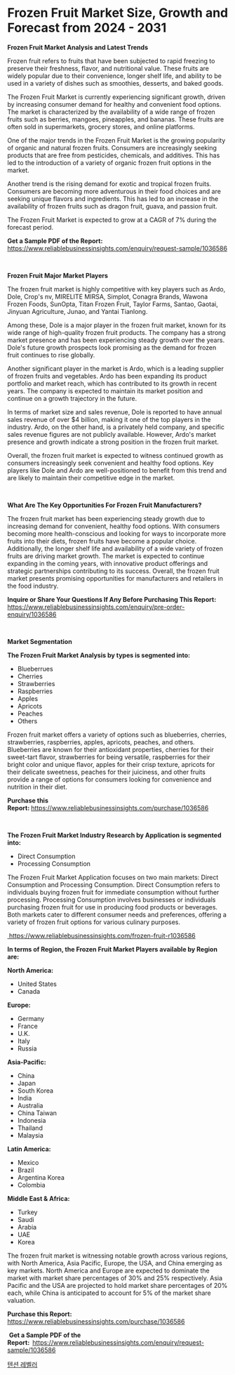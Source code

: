 <p><h1>Frozen Fruit Market Size, Growth and Forecast from 2024 - 2031</h1></p><p><strong>Frozen Fruit Market Analysis and Latest Trends</strong></p>
<p><p>Frozen fruit refers to fruits that have been subjected to rapid freezing to preserve their freshness, flavor, and nutritional value. These fruits are widely popular due to their convenience, longer shelf life, and ability to be used in a variety of dishes such as smoothies, desserts, and baked goods.</p><p>The Frozen Fruit Market is currently experiencing significant growth, driven by increasing consumer demand for healthy and convenient food options. The market is characterized by the availability of a wide range of frozen fruits such as berries, mangoes, pineapples, and bananas. These fruits are often sold in supermarkets, grocery stores, and online platforms.</p><p>One of the major trends in the Frozen Fruit Market is the growing popularity of organic and natural frozen fruits. Consumers are increasingly seeking products that are free from pesticides, chemicals, and additives. This has led to the introduction of a variety of organic frozen fruit options in the market.</p><p>Another trend is the rising demand for exotic and tropical frozen fruits. Consumers are becoming more adventurous in their food choices and are seeking unique flavors and ingredients. This has led to an increase in the availability of frozen fruits such as dragon fruit, guava, and passion fruit.</p><p>The Frozen Fruit Market is expected to grow at a CAGR of 7% during the forecast period.</p></p>
<p><strong>Get a Sample PDF of the Report:&nbsp;</strong> <a href="https://www.reliablebusinessinsights.com/enquiry/request-sample/1036586">https://www.reliablebusinessinsights.com/enquiry/request-sample/1036586</a></p>
<p>&nbsp;</p>
<p><strong>Frozen Fruit Major Market Players</strong></p>
<p><p>The frozen fruit market is highly competitive with key players such as Ardo, Dole, Crop's nv, MIRELITE MIRSA, Simplot, Conagra Brands, Wawona Frozen Foods, SunOpta, Titan Frozen Fruit, Taylor Farms, Santao, Gaotai, Jinyuan Agriculture, Junao, and Yantai Tianlong. </p><p>Among these, Dole is a major player in the frozen fruit market, known for its wide range of high-quality frozen fruit products. The company has a strong market presence and has been experiencing steady growth over the years. Dole's future growth prospects look promising as the demand for frozen fruit continues to rise globally.</p><p>Another significant player in the market is Ardo, which is a leading supplier of frozen fruits and vegetables. Ardo has been expanding its product portfolio and market reach, which has contributed to its growth in recent years. The company is expected to maintain its market position and continue on a growth trajectory in the future.</p><p>In terms of market size and sales revenue, Dole is reported to have annual sales revenue of over $4 billion, making it one of the top players in the industry. Ardo, on the other hand, is a privately held company, and specific sales revenue figures are not publicly available. However, Ardo's market presence and growth indicate a strong position in the frozen fruit market.</p><p>Overall, the frozen fruit market is expected to witness continued growth as consumers increasingly seek convenient and healthy food options. Key players like Dole and Ardo are well-positioned to benefit from this trend and are likely to maintain their competitive edge in the market.</p></p>
<p>&nbsp;</p>
<p><strong>What Are The Key Opportunities For Frozen Fruit Manufacturers?</strong></p>
<p><p>The frozen fruit market has been experiencing steady growth due to increasing demand for convenient, healthy food options. With consumers becoming more health-conscious and looking for ways to incorporate more fruits into their diets, frozen fruits have become a popular choice. Additionally, the longer shelf life and availability of a wide variety of frozen fruits are driving market growth. The market is expected to continue expanding in the coming years, with innovative product offerings and strategic partnerships contributing to its success. Overall, the frozen fruit market presents promising opportunities for manufacturers and retailers in the food industry.</p></p>
<p><strong>Inquire or Share Your Questions If Any Before Purchasing This Report:</strong> <a href="https://www.reliablebusinessinsights.com/enquiry/pre-order-enquiry/1036586">https://www.reliablebusinessinsights.com/enquiry/pre-order-enquiry/1036586</a></p>
<p>&nbsp;</p>
<p><strong>Market Segmentation</strong></p>
<p><strong>The Frozen Fruit Market Analysis by types is segmented into:</strong></p>
<p><ul><li>Blueberrues</li><li>Cherries</li><li>Strawberries</li><li>Raspberries</li><li>Apples</li><li>Apricots</li><li>Peaches</li><li>Others</li></ul></p>
<p><p>Frozen fruit market offers a variety of options such as blueberries, cherries, strawberries, raspberries, apples, apricots, peaches, and others. Blueberries are known for their antioxidant properties, cherries for their sweet-tart flavor, strawberries for being versatile, raspberries for their bright color and unique flavor, apples for their crisp texture, apricots for their delicate sweetness, peaches for their juiciness, and other fruits provide a range of options for consumers looking for convenience and nutrition in their diet.</p></p>
<p><strong>Purchase this Report:&nbsp;</strong><a href="https://www.reliablebusinessinsights.com/purchase/1036586">https://www.reliablebusinessinsights.com/purchase/1036586</a></p>
<p>&nbsp;</p>
<p><strong>The Frozen Fruit Market Industry Research by Application is segmented into:</strong></p>
<p><ul><li>Direct Consumption</li><li>Processing Consumption</li></ul></p>
<p><p>The Frozen Fruit Market Application focuses on two main markets: Direct Consumption and Processing Consumption. Direct Consumption refers to individuals buying frozen fruit for immediate consumption without further processing. Processing Consumption involves businesses or individuals purchasing frozen fruit for use in producing food products or beverages. Both markets cater to different consumer needs and preferences, offering a variety of frozen fruit options for various culinary purposes.</p></p>
<p><a href="https://www.reliablebusinessinsights.com/frozen-fruit-r1036586">&nbsp;https://www.reliablebusinessinsights.com/frozen-fruit-r1036586</a></p>
<p><strong>In terms of Region, the Frozen Fruit Market Players available by Region are:</strong></p>
<p>
    <p> <strong> North America: </strong>
        <ul>
            <li>United States</li>
            <li>Canada</li>
        </ul>
        </p> 
    <p> <strong> Europe: </strong>
        <ul>
            <li>Germany</li>
            <li>France</li>
            <li>U.K.</li>
            <li>Italy</li>
            <li>Russia</li>
        </ul>
        </p> 
    <p> <strong> Asia-Pacific: </strong>
        <ul>
            <li>China</li>
            <li>Japan</li>
            <li>South Korea</li>
            <li>India</li>
            <li>Australia</li>
            <li>China Taiwan</li>
            <li>Indonesia</li>
            <li>Thailand</li>
            <li>Malaysia</li>
        </ul>
        </p> 
    <p> <strong> Latin America: </strong>
        <ul>
            <li>Mexico</li>
            <li>Brazil</li>
            <li>Argentina Korea</li>
            <li>Colombia</li>
        </ul>
        </p> 
    <p> <strong> Middle East & Africa: </strong>
        <ul>
            <li>Turkey</li>
            <li>Saudi</li>
            <li>Arabia</li>
            <li>UAE</li>
            <li>Korea</li>
        </ul>
    </p>
    </p>
<p><p>The frozen fruit market is witnessing notable growth across various regions, with North America, Asia Pacific, Europe, the USA, and China emerging as key markets. North America and Europe are expected to dominate the market with market share percentages of 30% and 25% respectively. Asia Pacific and the USA are projected to hold market share percentages of 20% each, while China is anticipated to account for 5% of the market share valuation.</p></p>
<p><strong>Purchase this Report: </strong><a href="https://www.reliablebusinessinsights.com/purchase/1036586">https://www.reliablebusinessinsights.com/purchase/1036586</a></p>
<p>&nbsp;<strong>Get a Sample PDF of the Report:&nbsp;&nbsp;</strong><a href="https://www.reliablebusinessinsights.com/enquiry/request-sample/1036586">https://www.reliablebusinessinsights.com/enquiry/request-sample/1036586</a></p>
<p><strong></strong></p>
<p><p><a href="https://github.com/njolsky1/Market-Research-Report-List-2/blob/main/488814543092.md">텐션 레벨러</a></p></p>